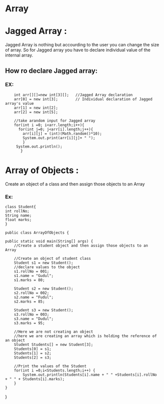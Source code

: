 # Array
# Jagged Array :
Jagged Array is nothing but accourding to the user you can change the size of array. So for Jagged array you have to declare individual value of the internal array.
## How ro declare Jagged array:
### EX:
		int arr[][]=new int[3][];   //Jagged Array declaration
		arr[0] = new int[3];        // Individual declaration of Jagged array's value
		arr[1] = new int[2];
		arr[2] = new int[5];

		//take arandom input for Jagged array
		for(int i =0; i<arr.length;i++){
		  for(int j=0; j<arr[i].length;j++){
		    arr[i][j] = (int)(Math.random()*10);
		    System.out.print(arr[i][j]+ " ");
		    }
		 System.out.println();
		   }


# Array of Objects :
Create an object of a class and then assign those objects to an Array
### Ex:
	class Student{
	int rollNo;
	String name;
	float marks;
	}

	public class ArrayOfObjects {

	public static void main(String[] args) {
		//Create a student object and then assign those objects to an Array
		
		//Create an object of student class
		Student s1 = new Student();
		//declare values to the object
		s1.rollNo = 001;
		s1.name = "Gudul";
		s1.marks = 80;
		
		Student s2 = new Student();
		s2.rollNo = 002;
		s2.name = "Fudul";
		s2.marks = 85;
		
		Student s3 = new Student();
		s3.rollNo = 003;
		s3.name = "Dudul";
		s3.marks = 95;
		
		//Here we are not creating an object
		//here we are creating an array which is holding the reference of an object
		Student Students[] = new Student[3];
		Students[0] = s1;
		Students[1] = s2;
		Students[2] = s3;
		
		//Print the values of the Student
		for(int i =0;i<Students.length;i++) {
			System.out.println(Students[i].name + " " +Students[i].rollNo + " " + Students[i].marks);
		}
	}

}
